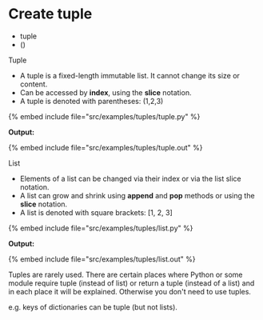 # Create tuple


* tuple
* ()

Tuple

* A tuple is a fixed-length immutable list. It cannot change its size or content.
* Can be accessed by **index**, using the **slice** notation.
* A tuple is denoted with parentheses: (1,2,3)

{% embed include file="src/examples/tuples/tuple.py" %}

**Output:**

{% embed include file="src/examples/tuples/tuple.out" %}

List


* Elements of a list can be changed via their index or via the list slice notation.
* A list can grow and shrink using **append** and **pop** methods or using the **slice** notation.
* A list is denoted with square brackets:   [1, 2, 3]

{% embed include file="src/examples/tuples/list.py" %}

**Output:**

{% embed include file="src/examples/tuples/list.out" %}



Tuples are rarely used. There are certain places where Python or some module require tuple (instead of list) or return a tuple (instead of a list)
and in each place it will be explained. Otherwise you don't need to use tuples.

e.g. keys of dictionaries can be tuple (but not lists).


